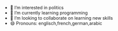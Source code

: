 
- 👀 I’m interested in politics
- 🌱 I’m currently learning programming
- 💞️ I’m looking to collaborate on learning new skills
- 😄 Pronouns: englisch,french,german,arabic


<!---
ay0gh is a ✨ special ✨ repository because its `README.md` (this file) appears on your GitHub profile.
You can click the Preview link to take a look at your changes.
--->
